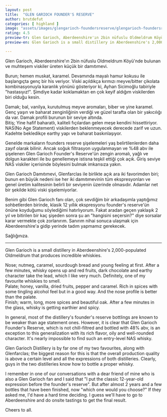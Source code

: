 ```yaml
---
layout: post
title:  "GLEN GARIOCH FOUNDER'S RESERVE"
author: brutdefut
categories: [ highland ]
image: "assets/images/glengarioch-foundersreserve/glengarioch-foundersreserve.jpeg"
rating: 4.5
preview-tr: Glen Garioch, Aberdeenshire'ın 2bin nüfuslu Oldmeldrum Köyü'nde bulunan ve muhteşem viskiler üreten küçük bir damıtımevi.   
preview-en: Glen Garioch is a small distillery in Aberdeenshire's 2,000-populated Oldmeldrum that produces incredible whiskies.  

---
```


Glen Garioch, Aberdeenshire'ın 2bin nüfuslu Oldmeldrum Köyü'nde bulunan ve muhteşem viskiler üreten küçük bir damıtımevi.  

Burun; hemen muskat, karamel. Devamında mayalı hamur kokusu ile başlangıçta genç bir his veriyor. Viski açıldıkça kırmızı meyve/bitter çikolata kombinasyonuyla karanlık yönünü gösteriyor ki, Ayhan Sicimoğlu tabiriyle "hastasıyız!". Şimdiye kadar koklamaktan en çok keyif aldığım viskilerden biri olduğu kesin.  

Damak; bal, vanilya, kurutulmuş meyve aromaları, biber ve yine karamel. Genç yaşın ve baharat zenginliğinin verdiği ve güzel tarafta olan bir yakıcılığı da var. Damak profili burunun bir seviye altında.  
Bitiş; Yine hafif baharatlı, kaliteli fıçılardan gelen meşe kendini hissettiriyor. NAS(No Age Statement) viskilerden beklenmeyecek derecede zarif ve uzun.  
Kadehte bekledikçe earthy yapı ve baharat baskınlaşıyor.  

Genelde markaların founders reserve şişelemeleri yaş belirtilenlerden daha zayıf olarak bilinir. Ancak soğuk filtrasyon uygulanmayan ve %48 abv ile şişelenen Glen Garioch Founder's Reserve'ün zengin aromalı, yağlı ve dolgun karakteri ile bu genellemeye istisna teşkil ettiği çok açık. Giriş seviye NAS viskiler içerisinde böylesini bulmak imkansıza yakın.  

Glen Garioch Damıtımevi, Glenfarclas ile birlikte açık ara iki favorimden biri; bunun en büyük nedeni ise her iki damıtımevinin tüm ekspresyonları ve genel üretim kalitesinin belirli bir seviyenin üzerinde olmasıdır. Adamlar net bir şekilde kötü viski şişelemiyorlar.  

Benim gibi Glen Garioch fanı olan, çok sevdiğim bir arkadaşımla yaptığımız sohbetlerden birinde, klasik 12 yıllık ekspresyonu founder's reserve'ün önüne koyduğumu söylediğimi hatırlıyorum. Fakat aradan geçen yaklaşık 2 yıl ve bitirilen bir kaç şişeden sonra şu an "hangisini seçersin?" diye sorsalar karar vermekte çok zorlanırım. Sanırım nihai sonuca ulaşmak için Aberdeenshire'a gidip yerinde tadım yapmamız gerekecek.  

Sağlığınıza. 
 
-----------------------------------------------

<p id="english"></p>

Glen Garioch is a small distillery in Aberdeenshire's 2,000-populated Oldmeldrum that produces incredible whiskies.  

Nose; nutmeg, caramel, sourdough bread and young feeling at first. After a few minutes, whisky opens up and red fruits, dark chocolate and earthy character take the lead, which I like very much. Definitely, one of my favourite whiskies to smell.  
Palate; honey, vanilla, dried fruits, pepper and caramel. Rich in spices with some tingling alcohol feel but in a good way. And the nose profile is better than the palate.  
Finish; warm, long, more spices and beautiful oak. 
After a few minutes in the glass, whisky is getting earthier and spicy.  

In general, most of the distillery's founder's reserve bottlings are known to be weaker than age statement ones. However, it is clear that Glen Garioch Founder's Reserve, which is not chill-filtred and bottled with 48% abv, is an exception to this generalization with its rich flavor, oily and well-rounded character. It's nearly impossible to find such an entry-level NAS whisky.  

Glen Garioch Distillery is by far one of my two favourites, along with Glenfarclas; the biggest reason for this is that the overall production quality is above a certain level and all the expressions of both distilleries. Clearly, guys in the two distilleries know how to bottle a proper whisky.  

I remember in one of our conversations with a dear friend of mine who is also a Glen Garioch fan and I said that "I put the classic 12-year-old expression before the founder's reserve". But after almost 2 years and a few bottles that have been finished, now "which one would you choose?" If they asked me, I'd have a hard time deciding. I guess we'll have to go to Aberdeenshire and do onsite tastings to get the final result.  

Cheers to all.      
  
